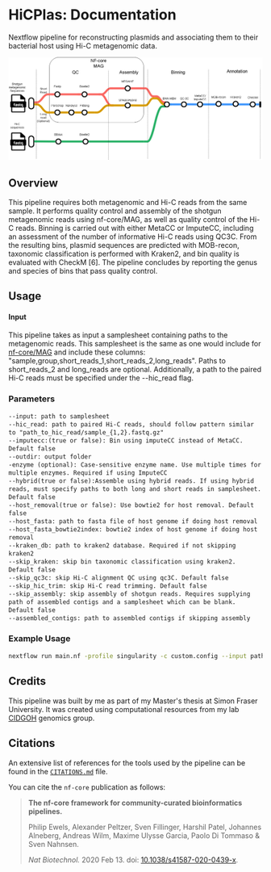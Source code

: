 # HiCPlas: Documentation

Nextflow pipeline for reconstructing plasmids and associating them to their bacterial host using Hi-C metagenomic data.

<img src="../assets/HiCPlas_workflow_diagram.png" align="centre" width="700"/>

## Overview
This pipeline requires both metagenomic and Hi-C reads from the same sample. It performs quality control and assembly of the shotgun metagenomic reads using nf-core/MAG, as well as quality control of the Hi-C reads. Binning is carried out with either MetaCC or ImputeCC, including an assessment of the number of informative Hi-C reads using QC3C. From the resulting bins, plasmid sequences are predicted with MOB-recon, taxonomic classification is performed with Kraken2, and bin quality is evaluated with CheckM [6]. The pipeline concludes by reporting the genus and species of bins that pass quality control.
## Usage

#### Input
This pipeline takes as input a samplesheet containing paths to the metagenomic reads. This samplesheet is the same as one would include for [nf-core/MAG](https://nf-co.re/mag/2.5.4/docs/usage/) and include these columns: "sample,group,short_reads_1,short_reads_2,long_reads". Paths to short_reads_2 and long_reads are optional. Additionally, a path to the paired Hi-C reads must be specified under the --hic_read flag. 

### Parameters
```
--input: path to samplesheet
--hic_read: path to paired Hi-C reads, should follow pattern similar to "path_to_hic_read/sample_{1,2}.fastq.gz"
--imputecc:(true or false): Bin using imputeCC instead of MetaCC. Default false 
--outdir: output folder
-enzyme (optional): Case-sensitive enzyme name. Use multiple times for multiple enzymes. Required if using ImputeCC
--hybrid(true or false):Assemble using hybrid reads. If using hybrid reads, must specify paths to both long and short reads in samplesheet. Default false
--host_removal(true or false): Use bowtie2 for host removal. Default false
--host_fasta: path to fasta file of host genome if doing host removal
--host_fasta_bowtie2index: bowtie2 index of host genome if doing host removal
--kraken_db: path to kraken2 database. Required if not skipping kraken2
--skip_kraken: skip bin taxonomic classification using kraken2. Default false
--skip_qc3c: skip Hi-C alignment QC using qc3C. Default false
--skip_hic_trim: skip Hi-C read trimming. Default false
--skip_assembly: skip assembly of shotgun reads. Requires supplying path of assembled contigs and a samplesheet which can be blank. Default false
--assembled_contigs: path to assembled contigs if skipping assembly
```

### Example Usage


```sh
nextflow run main.nf -profile singularity -c custom.config --input path_to_samplesheet.csv --outdir HiCPlas_results --hic_read "path_to_hic_read/sample_{1,2}.fastq.gz"
```

## Credits

This pipeline was built by me as part of my Master's thesis at Simon Fraser University. It was created using computational resources from my lab [CIDGOH](https://cidgoh.ca) genomics group.

<!--

## Contributions and Support

If you would like to contribute to this pipeline, please see the [contributing guidelines](.github/CONTRIBUTING.md).

For further information or help, don't hesitate to get in touch on the [Slack `#bacpaq` channel](https://nfcore.slack.com/channels/bacpaq) (you can join with [this invite](https://nf-co.re/join/slack)).
-->

## Citations

An extensive list of references for the tools used by the pipeline can be found in the [`CITATIONS.md`](CITATIONS.md) file.

You can cite the `nf-core` publication as follows:

> **The nf-core framework for community-curated bioinformatics pipelines.**
>
> Philip Ewels, Alexander Peltzer, Sven Fillinger, Harshil Patel, Johannes Alneberg, Andreas Wilm, Maxime Ulysse Garcia, Paolo Di Tommaso & Sven Nahnsen.
>
> _Nat Biotechnol._ 2020 Feb 13. doi: [10.1038/s41587-020-0439-x](https://dx.doi.org/10.1038/s41587-020-0439-x).
